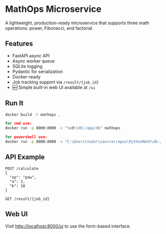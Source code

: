 # MathOps Microservice

A lightweight, production-ready microservice that supports three math operations: power, Fibonacci, and factorial.

## Features
- FastAPI async API
- Async worker queue
- SQLite logging
- Pydantic for serialization
- Docker-ready
- Job tracking support via `/result/{job_id}`
- 🆕 Simple built-in web UI available at `/ui`

## Run It
```cmd
docker build -t mathops .

for cmd use:
docker run -p 8000:8000 -v "%cd%\db:/app/db" mathops

for powershell use:
docker run -p 8000:8000 -v "C:\Users\tudor\source\repos\PythonMath\db:/app/db" mathops
```

## API Example
```
POST /calculate
{
  "op": "pow",
  "a": 2,
  "b": 10
}

GET /result/{job_id}
```

## Web UI
Visit [http://localhost:8000/ui](http://localhost:8000/ui) to use the form-based interface.